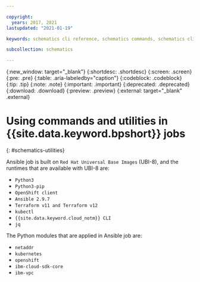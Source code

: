 ```yaml
---

copyright:
  years: 2017, 2021
lastupdated: "2021-01-19"

keywords: schematics cli reference, schematics commands, schematics cli, schematics reference, cli

subcollection: schematics

---
```

{:new_window: target="_blank"}
{:shortdesc: .shortdesc}
{:screen: .screen}
{:pre: .pre}
{:table: .aria-labeledby="caption"} 
{:codeblock: .codeblock}
{:tip: .tip}
{:note: .note}
{:important: .important}
{:deprecated: .deprecated}
{:download: .download}
{:preview: .preview}
{:external: target="_blank" .external}


# Using commands and utilities in {{site.data.keyword.bpshort}} jobs
{: #schematics-utilities}


Ansible job is built on `Red Hat Universal Base Images` (UBI-8), and the runtimes that are available with UBI-8 are:
- `Python3`
- `Python3-pip`
- `OpenShift client`
- `Ansible 2.9.7`
- `Terraform v11 and Terraform v12`
- `kubectl`
- `{{site.data.keyword.cloud_notm}} CLI`
- `jq`

The Python modules that are applied in Ansible job are:
- `netaddr`
- `kubernetes`
- `openshift`
- `ibm-cloud-sdk-core`
- `ibm-vpc`
